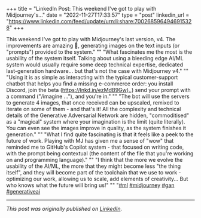 +++
title = "LinkedIn Post: This weekend I've got to play with Midjourney's..."
date = "2022-11-27T17:33:57"
type = "post"
linkedin_url = "https://www.linkedin.com/feed/update/urn:li:share:7002685964946915328"
+++

This weekend I've got to play with Midjourney's last version, v4. The improvements are amazing 🤯, generating images on the text inputs (or "prompts") provided to the system."
""
"What fascinates me the most is the usability of the system itself. Talking about using a bleeding edge AI/ML system would usually require some deep technical expertise, dedicated last-generation hardware... but that's not the case with Midjourney v4."
""
"Using it is as simple as interacting with the typical customer-support chatbot that helps you find a missing e-commerce order: you install Discord, join the beta ([https://lnkd.in/ezMdB9Gw),](https://lnkd.in/ezMdB9Gw),) send your prompt with a command ("/imagine ..."), and you're in."
""
"The bot will use the servers to generate 4 images, that once received can be upscaled, remixed to iterate on some of them - and that's it! All the complexity and technical details of the Generative Adversarial Network are hidden, "commoditised" as a "magical" system where your imagination is the limit (quite literally). You can even see the images improve in quality, as the system finishes it generation."
""
"What I find quite fascinating is that it feels like a peek to the future of work. Playing with MJ has given me a sense of "wow" that reminded me to GitHub's Copilot system - that focused on writing code, with the prompt being contextual (the content of the file that you're working on and programming language)."
""
"I think that the more we evolve the usability of the AI/ML, the more that they might become less "the thing itself", and they will become part of the toolchain that we use to work - optimizing our work, allowing us to scale, add elements of creativity... But who knows what the future will bring us!"
""
"[#ml](https://www.linkedin.com/feed/hashtag/ml) [#midjourney](https://www.linkedin.com/feed/hashtag/midjourney) [#gan](https://www.linkedin.com/feed/hashtag/gan) [#generativeai](https://www.linkedin.com/feed/hashtag/generativeai)

---

*This post was originally published on [LinkedIn](https://www.linkedin.com/in/adrianmoreno/recent-activity/all/).*